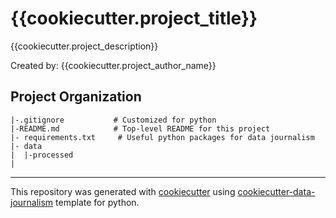 # {{cookiecutter.project_title}}
{{cookiecutter.project_description}}

Created by: {{cookiecutter.project_author_name}}

## Project Organization
```
|-.gitignore           # Customized for python 
|-README.md            # Top-level README for this project
|- requirements.txt     # Useful python packages for data journalism
|- data                                  
|  |-processed
|

```
---
This repository was generated with [cookiecutter](https://github.com/cookiecutter/cookiecutter) using [cookiecutter-data-journalism](https://github.com/fer-aguirre/cookiecutter-data-journalism.git) template for python.
